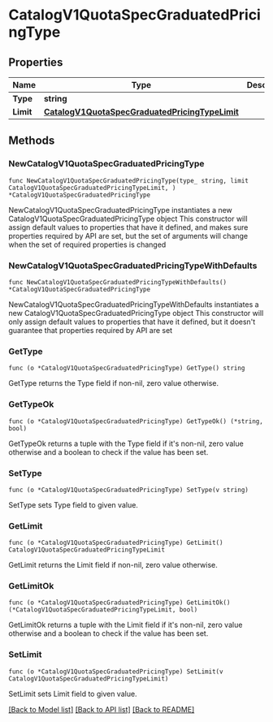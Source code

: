 # CatalogV1QuotaSpecGraduatedPricingType

## Properties

Name | Type | Description | Notes
------------ | ------------- | ------------- | -------------
**Type** | **string** |  | 
**Limit** | [**CatalogV1QuotaSpecGraduatedPricingTypeLimit**](CatalogV1QuotaSpecGraduatedPricingTypeLimit.md) |  | 

## Methods

### NewCatalogV1QuotaSpecGraduatedPricingType

`func NewCatalogV1QuotaSpecGraduatedPricingType(type_ string, limit CatalogV1QuotaSpecGraduatedPricingTypeLimit, ) *CatalogV1QuotaSpecGraduatedPricingType`

NewCatalogV1QuotaSpecGraduatedPricingType instantiates a new CatalogV1QuotaSpecGraduatedPricingType object
This constructor will assign default values to properties that have it defined,
and makes sure properties required by API are set, but the set of arguments
will change when the set of required properties is changed

### NewCatalogV1QuotaSpecGraduatedPricingTypeWithDefaults

`func NewCatalogV1QuotaSpecGraduatedPricingTypeWithDefaults() *CatalogV1QuotaSpecGraduatedPricingType`

NewCatalogV1QuotaSpecGraduatedPricingTypeWithDefaults instantiates a new CatalogV1QuotaSpecGraduatedPricingType object
This constructor will only assign default values to properties that have it defined,
but it doesn't guarantee that properties required by API are set

### GetType

`func (o *CatalogV1QuotaSpecGraduatedPricingType) GetType() string`

GetType returns the Type field if non-nil, zero value otherwise.

### GetTypeOk

`func (o *CatalogV1QuotaSpecGraduatedPricingType) GetTypeOk() (*string, bool)`

GetTypeOk returns a tuple with the Type field if it's non-nil, zero value otherwise
and a boolean to check if the value has been set.

### SetType

`func (o *CatalogV1QuotaSpecGraduatedPricingType) SetType(v string)`

SetType sets Type field to given value.


### GetLimit

`func (o *CatalogV1QuotaSpecGraduatedPricingType) GetLimit() CatalogV1QuotaSpecGraduatedPricingTypeLimit`

GetLimit returns the Limit field if non-nil, zero value otherwise.

### GetLimitOk

`func (o *CatalogV1QuotaSpecGraduatedPricingType) GetLimitOk() (*CatalogV1QuotaSpecGraduatedPricingTypeLimit, bool)`

GetLimitOk returns a tuple with the Limit field if it's non-nil, zero value otherwise
and a boolean to check if the value has been set.

### SetLimit

`func (o *CatalogV1QuotaSpecGraduatedPricingType) SetLimit(v CatalogV1QuotaSpecGraduatedPricingTypeLimit)`

SetLimit sets Limit field to given value.



[[Back to Model list]](../README.md#documentation-for-models) [[Back to API list]](../README.md#documentation-for-api-endpoints) [[Back to README]](../README.md)


